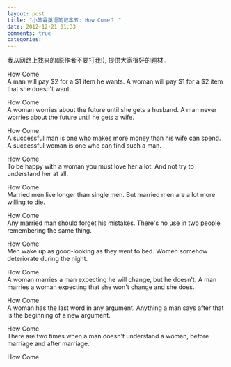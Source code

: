 ```yaml
---
layout: post
title: "小笨霖英语笔记本五: How Come？ "
date: 2012-12-21 01:33
comments: true
categories: 
---
```

我从网路上找来的(原作者不要打我!), 提供大家很好的题材..

<p>How Come<br>
A man will pay $2 for a $1 item he wants. A woman will pay $1 for a $2 item 
that she doesn't want. </p>
 
How Come<br>
A woman worries about the future until she gets a husband. A man never worries 
about the future until he gets a wife. 
 
<p>How Come<br>
A successful man is one who makes more money than his wife can spend. A 
successful woman is one who can find such a man. </p>
 
<p>How Come<br>
To be happy with a woman you must love her a lot. And not try to understand 
her at all.</p>
 
<p>How Come<br>
Married men live longer than single men. But married men are a lot more 
willing to die. </p>
 
<p>How Come<br>
Any married man should forget his mistakes. There's no use in two people 
remembering the same thing.</p>
 
<p>How Come<br>
Men wake up as good-looking as they went to bed. Women somehow deteriorate 
during the night. </p>
 
<p>How Come<br>
A woman marries a man expecting he will change, but he doesn't. A man marries 
a woman expecting that she won't change and she does. </p>
 
<p>How Come<br>
A woman has the last word in any argument. Anything a man says after that 
is the beginning of a new argument.</p>
 
<p>How Come<br>
There are two times when a man doesn't understand a woman, before marriage 
and after marriage. </p>
 
<p>How Come<br>
